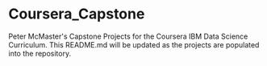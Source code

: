 # Coursera_Capstone
Peter McMaster's Capstone Projects for the Coursera IBM Data Science Curriculum. 
This README.md will be updated as the projects are populated into the repository.
